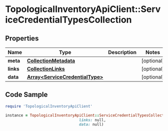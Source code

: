 # TopologicalInventoryApiClient::ServiceCredentialTypesCollection

## Properties

Name | Type | Description | Notes
------------ | ------------- | ------------- | -------------
**meta** | [**CollectionMetadata**](CollectionMetadata.md) |  | [optional] 
**links** | [**CollectionLinks**](CollectionLinks.md) |  | [optional] 
**data** | [**Array&lt;ServiceCredentialType&gt;**](ServiceCredentialType.md) |  | [optional] 

## Code Sample

```ruby
require 'TopologicalInventoryApiClient'

instance = TopologicalInventoryApiClient::ServiceCredentialTypesCollection.new(meta: null,
                                 links: null,
                                 data: null)
```


